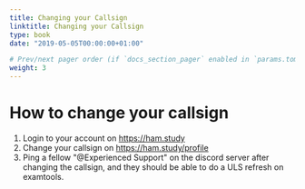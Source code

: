 ```yaml
---
title: Changing your Callsign
linktitle: Changing your Callsign
type: book
date: "2019-05-05T00:00:00+01:00"

# Prev/next pager order (if `docs_section_pager` enabled in `params.toml`)
weight: 3
---
```


# How to change your callsign

1. Login to your account on https://ham.study
2. Change your callsign on https://ham.study/profile
3. Ping a fellow "@Experienced Support" on the discord server after changing the callsign, and they should be able to do a ULS refresh on examtools.

